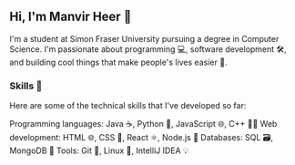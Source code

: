 ## Hi, I'm Manvir Heer 👋
I'm a student at Simon Fraser University pursuing a degree in Computer Science. I'm passionate about programming 💻, software development 🛠️, and building cool things that make people's lives easier 🌟.

### Skills 🚀
Here are some of the technical skills that I've developed so far:

Programming languages: Java ☕, Python 🐍, JavaScript 🌐, C++ 🧑‍💻
Web development: HTML 🌐, CSS 🎨, React ⚛️, Node.js 🌳
Databases: SQL 🗃️, MongoDB 🍃
Tools: Git 🌿, Linux 🐧, IntelliJ IDEA 💡
